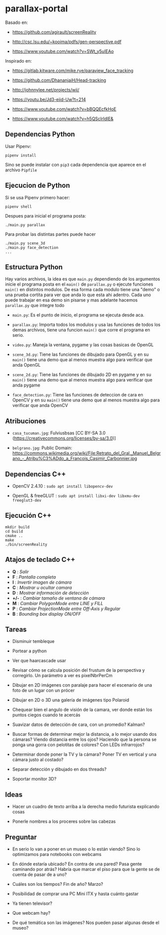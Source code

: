 # parallax-portal

Basado en:

- https://github.com/agirault/screenReality

- http://csc.lsu.edu/~kooima/pdfs/gen-perspective.pdf

- https://www.youtube.com/watch?v=SWt_y5uIEAo

Inspirado en:

- https://gitlab.kitware.com/mike.rye/paraview_face_tracking

- https://github.com/DhananjaiH/Head-tracking

- http://johnnylee.net/projects/wii/

- https://youtu.be/Jd3-eiid-Uw?t=214

- https://www.youtube.com/watch?v=bBQQEcfkHoE

- https://www.youtube.com/watch?v=h5QSclrIdlE&

## Dependencias Python

Usar Pipenv:

```
pipenv install
```

Sino se puede instalar con `pip3` cada dependencia que aparece en el archivo
`Pipfile`

## Ejecucion de Python

Si se usa Pipenv primero hacer:

```
pipenv shell
```

Despues para inicial el programa posta:

```
./main.py parallax
```

Para probar las distintas partes puede hacer

```
./main.py scene_3d
./main.py face_detection
...
```

## Estructura Python

Hay varios archivos, la idea es que `main.py` dependiendo de los argumentos
inicie el programa posta en el `main()` de `parallax.py` o ejecute funciones
`main()` en distintos modulos. De esa forma cada modulo tiene una "demo" o una
prueba cortita para ver que anda lo que esta ahi adentro. Cada uno puede
trabajar en esa demo sin pisarse y mas adelante hacemos `parallax.py` que
integre todo

- `main.py`: Es el punto de inicio, el programa se ejecuta desde aca.

- `parallax.py`: Importa todos los modulos y usa las funciones de todos los
  demas archivos, tiene una funcion `main()` que corre el programa en serio.

- `video.py`: Maneja la ventana, pygame y las cosas basicas de OpenGL

- `scene_3d.py`: Tiene las funciones de dibujado para OpenGL y en su `main()`
  tiene una demo que al menos muestra algo para verificar que anda OpenGL

- `scene_2d.py`: Tiene las funciones de dibujado 2D en pygame y en su `main()`
  tiene una demo que al menos muestra algo para verificar que anda pygame

- `face_detection.py`: Tiene las funciones de deteccion de cara en OpenCV y en
  su `main()` tiene una demo que al menos muestra algo para verificar que anda
  OpenCV

## Atribuciones

- `casa_tucuman.jpg`: Fulviusbsas [CC BY-SA 3.0 (https://creativecommons.org/licenses/by-sa/3.0)]

- `belgrano.jpg`: Public Domain: https://commons.wikimedia.org/wiki/File:Retrato_del_Gral._Manuel_Belgrano_-_Atribu%C3%ADdo_a_Francois_Casimir_Carbonnier.jpg


## Dependencias C++

- OpenCV 2.4.10 : `sudo apt install libopencv-dev`

- OpenGL & freeGLUT : `sudo apt install libxi-dev libxmu-dev freeglut3-dev`

## Ejecución C++

```
mkdir build
cd build
cmake ..
make
./bin/screenReality
```

## Atajos de teclado C++

* **Q** : *Salir*
* **F** : *Pantalla completa*
* **I** : *Invertir imagen de cámara*
* **C** : *Mostrar u ocultar camara*
* **D** : *Mostrar información de detección*
* **+/-** : *Cambiar tamaño de ventana de cámara*
* **M** : *Cambiar PolygonMode entre LINE y FILL*
* **P** : *Cambiar ProjectionMode entre Off-Axis y Regular*
* **B** : *Bounding box display ON/OFF*

## Tareas

- Disminuir tembleque

- Portear a python

- Ver que haarcascade usar

- Revisar cómo se calcula posición del frustum de la perspectiva y corregirlo.
  Un parámetro a ver es pixelNbrPerCm

- Dibujar en 2D imágenes con paralaje para hacer el escenario de una foto de un
  lugar con un prócer

- Dibujar en 2D o 3D una galería de imágenes tipo Polaroid

- Chequear bien el angulo de visión de la camara, ver donde están los puntos
  ciegos cuando te acercás

- Suavizar datos de detección de cara, con un promedio? Kalman?

- Buscar formas de determinar mejor la distancia, a lo mejor usando dos cámaras?
  Viendo distancia entre los ojos? Haciendo que la persona se ponga una gorra
  con pelotitas de colores? Con LEDs infrarrojos?

- Determinar donde poner la TV y la cámara? Poner TV en vertical y una cámara
  justo al costado?

- Separar detección y dibujado en dos threads?

- Soportar monitor 3D?

## Ideas

- Hacer un cuadro de texto arriba a la derecha medio futurista explicando cosas

- Ponerle nombres a los proceres sobre las cabezas

## Preguntar

- En serio lo van a poner en un museo o lo están viendo? Sino lo optimizamos
  para notebooks con webcams

- En dónde estaría ubicado? En contra de una pared? Pasa gente caminando por
  atrás? Habría que marcar el piso para que la gente se de cuenta de
  pasar de a uno?

- Cuáles son los tiempos? Fin de año? Marzo?

- Posibilidad de comprar una PC Mini ITX y hasta cuánto gastar

- Ya tienen televisor?

- Que webcam hay?

- De qué temática son las imágenes? Nos pueden pasar algunas desde el museo?
